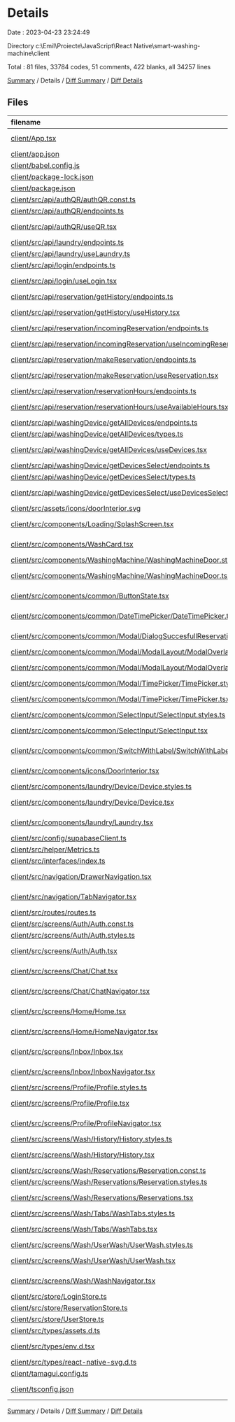 # Details

Date : 2023-04-23 23:24:49

Directory c:\\Emil\\Proiecte\\JavaScript\\React Native\\smart-washing-machine\\client

Total : 81 files,  33784 codes, 51 comments, 422 blanks, all 34257 lines

[Summary](results.md) / Details / [Diff Summary](diff.md) / [Diff Details](diff-details.md)

## Files
| filename | language | code | comment | blank | total |
| :--- | :--- | ---: | ---: | ---: | ---: |
| [client/App.tsx](/client/App.tsx) | TypeScript React | 51 | 0 | 10 | 61 |
| [client/app.json](/client/app.json) | JSON | 18 | 17 | 0 | 35 |
| [client/babel.config.js](/client/babel.config.js) | JavaScript | 24 | 1 | 2 | 27 |
| [client/package-lock.json](/client/package-lock.json) | JSON | 30,798 | 0 | 1 | 30,799 |
| [client/package.json](/client/package.json) | JSON | 72 | 0 | 1 | 73 |
| [client/src/api/authQR/authQR.const.ts](/client/src/api/authQR/authQR.const.ts) | TypeScript | 5 | 0 | 1 | 6 |
| [client/src/api/authQR/endpoints.ts](/client/src/api/authQR/endpoints.ts) | TypeScript | 26 | 0 | 3 | 29 |
| [client/src/api/authQR/useQR.tsx](/client/src/api/authQR/useQR.tsx) | TypeScript React | 17 | 0 | 2 | 19 |
| [client/src/api/laundry/endpoints.ts](/client/src/api/laundry/endpoints.ts) | TypeScript | 15 | 0 | 4 | 19 |
| [client/src/api/laundry/useLaundry.ts](/client/src/api/laundry/useLaundry.ts) | TypeScript | 26 | 0 | 5 | 31 |
| [client/src/api/login/endpoints.ts](/client/src/api/login/endpoints.ts) | TypeScript | 18 | 0 | 5 | 23 |
| [client/src/api/login/useLogin.tsx](/client/src/api/login/useLogin.tsx) | TypeScript React | 17 | 0 | 2 | 19 |
| [client/src/api/reservation/getHistory/endpoints.ts](/client/src/api/reservation/getHistory/endpoints.ts) | TypeScript | 16 | 0 | 4 | 20 |
| [client/src/api/reservation/getHistory/useHistory.tsx](/client/src/api/reservation/getHistory/useHistory.tsx) | TypeScript React | 21 | 0 | 2 | 23 |
| [client/src/api/reservation/incomingReservation/endpoints.ts](/client/src/api/reservation/incomingReservation/endpoints.ts) | TypeScript | 22 | 0 | 3 | 25 |
| [client/src/api/reservation/incomingReservation/useIncomingReservation.tsx](/client/src/api/reservation/incomingReservation/useIncomingReservation.tsx) | TypeScript React | 13 | 0 | 1 | 14 |
| [client/src/api/reservation/makeReservation/endpoints.ts](/client/src/api/reservation/makeReservation/endpoints.ts) | TypeScript | 16 | 1 | 4 | 21 |
| [client/src/api/reservation/makeReservation/useReservation.tsx](/client/src/api/reservation/makeReservation/useReservation.tsx) | TypeScript React | 19 | 0 | 3 | 22 |
| [client/src/api/reservation/reservationHours/endpoints.ts](/client/src/api/reservation/reservationHours/endpoints.ts) | TypeScript | 16 | 0 | 3 | 19 |
| [client/src/api/reservation/reservationHours/useAvailableHours.tsx](/client/src/api/reservation/reservationHours/useAvailableHours.tsx) | TypeScript React | 33 | 0 | 4 | 37 |
| [client/src/api/washingDevice/getAllDevices/endpoints.ts](/client/src/api/washingDevice/getAllDevices/endpoints.ts) | TypeScript | 18 | 0 | 4 | 22 |
| [client/src/api/washingDevice/getAllDevices/types.ts](/client/src/api/washingDevice/getAllDevices/types.ts) | TypeScript | 14 | 0 | 0 | 14 |
| [client/src/api/washingDevice/getAllDevices/useDevices.tsx](/client/src/api/washingDevice/getAllDevices/useDevices.tsx) | TypeScript React | 12 | 1 | 3 | 16 |
| [client/src/api/washingDevice/getDevicesSelect/endpoints.ts](/client/src/api/washingDevice/getDevicesSelect/endpoints.ts) | TypeScript | 17 | 0 | 4 | 21 |
| [client/src/api/washingDevice/getDevicesSelect/types.ts](/client/src/api/washingDevice/getDevicesSelect/types.ts) | TypeScript | 10 | 0 | 2 | 12 |
| [client/src/api/washingDevice/getDevicesSelect/useDevicesSelect.tsx](/client/src/api/washingDevice/getDevicesSelect/useDevicesSelect.tsx) | TypeScript React | 28 | 0 | 2 | 30 |
| [client/src/assets/icons/doorInterior.svg](/client/src/assets/icons/doorInterior.svg) | XML | 13 | 0 | 1 | 14 |
| [client/src/components/Loading/SplashScreen.tsx](/client/src/components/Loading/SplashScreen.tsx) | TypeScript React | 25 | 0 | 3 | 28 |
| [client/src/components/WashCard.tsx](/client/src/components/WashCard.tsx) | TypeScript React | 41 | 0 | 6 | 47 |
| [client/src/components/WashingMachine/WashingMachineDoor.styles.ts](/client/src/components/WashingMachine/WashingMachineDoor.styles.ts) | TypeScript | 21 | 0 | 3 | 24 |
| [client/src/components/WashingMachine/WashingMachineDoor.tsx](/client/src/components/WashingMachine/WashingMachineDoor.tsx) | TypeScript React | 25 | 0 | 4 | 29 |
| [client/src/components/common/ButtonState.tsx](/client/src/components/common/ButtonState.tsx) | TypeScript React | 30 | 0 | 4 | 34 |
| [client/src/components/common/DateTimePicker/DateTimePicker.tsx](/client/src/components/common/DateTimePicker/DateTimePicker.tsx) | TypeScript React | 34 | 1 | 8 | 43 |
| [client/src/components/common/Modal/DialogSuccesfullReservation/SuccessfulReservation.tsx](/client/src/components/common/Modal/DialogSuccesfullReservation/SuccessfulReservation.tsx) | TypeScript React | 70 | 3 | 13 | 86 |
| [client/src/components/common/Modal/ModalLayout/ModalOverlay.styles.ts](/client/src/components/common/Modal/ModalLayout/ModalOverlay.styles.ts) | TypeScript | 5 | 0 | 1 | 6 |
| [client/src/components/common/Modal/ModalLayout/ModalOverlay.tsx](/client/src/components/common/Modal/ModalLayout/ModalOverlay.tsx) | TypeScript React | 48 | 0 | 3 | 51 |
| [client/src/components/common/Modal/TimePicker/TimePicker.styles.ts](/client/src/components/common/Modal/TimePicker/TimePicker.styles.ts) | TypeScript | 23 | 1 | 4 | 28 |
| [client/src/components/common/Modal/TimePicker/TimePicker.tsx](/client/src/components/common/Modal/TimePicker/TimePicker.tsx) | TypeScript React | 194 | 4 | 16 | 214 |
| [client/src/components/common/SelectInput/SelectInput.styles.ts](/client/src/components/common/SelectInput/SelectInput.styles.ts) | TypeScript | 5 | 0 | 1 | 6 |
| [client/src/components/common/SelectInput/SelectInput.tsx](/client/src/components/common/SelectInput/SelectInput.tsx) | TypeScript React | 95 | 0 | 11 | 106 |
| [client/src/components/common/SwitchWithLabel/SwitchWithLabel.tsx](/client/src/components/common/SwitchWithLabel/SwitchWithLabel.tsx) | TypeScript React | 36 | 0 | 6 | 42 |
| [client/src/components/icons/DoorInterior.tsx](/client/src/components/icons/DoorInterior.tsx) | TypeScript React | 30 | 0 | 2 | 32 |
| [client/src/components/laundry/Device/Device.styles.ts](/client/src/components/laundry/Device/Device.styles.ts) | TypeScript | 15 | 0 | 3 | 18 |
| [client/src/components/laundry/Device/Device.tsx](/client/src/components/laundry/Device/Device.tsx) | TypeScript React | 111 | 1 | 10 | 122 |
| [client/src/components/laundry/Laundry.tsx](/client/src/components/laundry/Laundry.tsx) | TypeScript React | 54 | 0 | 7 | 61 |
| [client/src/config/supabaseClient.ts](/client/src/config/supabaseClient.ts) | TypeScript | 7 | 0 | 2 | 9 |
| [client/src/helper/Metrics.ts](/client/src/helper/Metrics.ts) | TypeScript | 8 | 0 | 4 | 12 |
| [client/src/interfaces/index.ts](/client/src/interfaces/index.ts) | TypeScript | 33 | 0 | 7 | 40 |
| [client/src/navigation/DrawerNavigation.tsx](/client/src/navigation/DrawerNavigation.tsx) | TypeScript React | 72 | 0 | 10 | 82 |
| [client/src/navigation/TabNavigator.tsx](/client/src/navigation/TabNavigator.tsx) | TypeScript React | 121 | 0 | 7 | 128 |
| [client/src/routes/routes.ts](/client/src/routes/routes.ts) | TypeScript | 5 | 0 | 2 | 7 |
| [client/src/screens/Auth/Auth.const.ts](/client/src/screens/Auth/Auth.const.ts) | TypeScript | 8 | 0 | 2 | 10 |
| [client/src/screens/Auth/Auth.styles.ts](/client/src/screens/Auth/Auth.styles.ts) | TypeScript | 8 | 0 | 4 | 12 |
| [client/src/screens/Auth/Auth.tsx](/client/src/screens/Auth/Auth.tsx) | TypeScript React | 161 | 1 | 14 | 176 |
| [client/src/screens/Chat/Chat.tsx](/client/src/screens/Chat/Chat.tsx) | TypeScript React | 10 | 0 | 3 | 13 |
| [client/src/screens/Chat/ChatNavigator.tsx](/client/src/screens/Chat/ChatNavigator.tsx) | TypeScript React | 15 | 0 | 4 | 19 |
| [client/src/screens/Home/Home.tsx](/client/src/screens/Home/Home.tsx) | TypeScript React | 54 | 0 | 6 | 60 |
| [client/src/screens/Home/HomeNavigator.tsx](/client/src/screens/Home/HomeNavigator.tsx) | TypeScript React | 55 | 0 | 5 | 60 |
| [client/src/screens/Inbox/Inbox.tsx](/client/src/screens/Inbox/Inbox.tsx) | TypeScript React | 6 | 0 | 3 | 9 |
| [client/src/screens/Inbox/InboxNavigator.tsx](/client/src/screens/Inbox/InboxNavigator.tsx) | TypeScript React | 15 | 0 | 5 | 20 |
| [client/src/screens/Profile/Profile.styles.ts](/client/src/screens/Profile/Profile.styles.ts) | TypeScript | 6 | 0 | 2 | 8 |
| [client/src/screens/Profile/Profile.tsx](/client/src/screens/Profile/Profile.tsx) | TypeScript React | 49 | 0 | 10 | 59 |
| [client/src/screens/Profile/ProfileNavigator.tsx](/client/src/screens/Profile/ProfileNavigator.tsx) | TypeScript React | 15 | 0 | 4 | 19 |
| [client/src/screens/Wash/History/History.styles.ts](/client/src/screens/Wash/History/History.styles.ts) | TypeScript | 6 | 0 | 1 | 7 |
| [client/src/screens/Wash/History/History.tsx](/client/src/screens/Wash/History/History.tsx) | TypeScript React | 78 | 0 | 6 | 84 |
| [client/src/screens/Wash/Reservations/Reservation.const.ts](/client/src/screens/Wash/Reservations/Reservation.const.ts) | TypeScript | 32 | 0 | 8 | 40 |
| [client/src/screens/Wash/Reservations/Reservation.styles.ts](/client/src/screens/Wash/Reservations/Reservation.styles.ts) | TypeScript | 9 | 0 | 3 | 12 |
| [client/src/screens/Wash/Reservations/Reservations.tsx](/client/src/screens/Wash/Reservations/Reservations.tsx) | TypeScript React | 225 | 1 | 20 | 246 |
| [client/src/screens/Wash/Tabs/WashTabs.styles.ts](/client/src/screens/Wash/Tabs/WashTabs.styles.ts) | TypeScript | 4 | 0 | 1 | 5 |
| [client/src/screens/Wash/Tabs/WashTabs.tsx](/client/src/screens/Wash/Tabs/WashTabs.tsx) | TypeScript React | 178 | 10 | 20 | 208 |
| [client/src/screens/Wash/UserWash/UserWash.styles.ts](/client/src/screens/Wash/UserWash/UserWash.styles.ts) | TypeScript | 6 | 0 | 2 | 8 |
| [client/src/screens/Wash/UserWash/UserWash.tsx](/client/src/screens/Wash/UserWash/UserWash.tsx) | TypeScript React | 161 | 2 | 20 | 183 |
| [client/src/screens/Wash/WashNavigator.tsx](/client/src/screens/Wash/WashNavigator.tsx) | TypeScript React | 20 | 0 | 6 | 26 |
| [client/src/store/LoginStore.ts](/client/src/store/LoginStore.ts) | TypeScript | 14 | 0 | 2 | 16 |
| [client/src/store/ReservationStore.ts](/client/src/store/ReservationStore.ts) | TypeScript | 59 | 0 | 7 | 66 |
| [client/src/store/UserStore.ts](/client/src/store/UserStore.ts) | TypeScript | 18 | 0 | 3 | 21 |
| [client/src/types/assets.d.ts](/client/src/types/assets.d.ts) | TypeScript | 4 | 0 | 1 | 5 |
| [client/src/types/env.d.tsx](/client/src/types/env.d.tsx) | TypeScript React | 5 | 0 | 1 | 6 |
| [client/src/types/react-native-svg.d.ts](/client/src/types/react-native-svg.d.ts) | TypeScript | 7 | 0 | 0 | 7 |
| [client/tamagui.config.ts](/client/tamagui.config.ts) | TypeScript | 85 | 7 | 45 | 137 |
| [client/tsconfig.json](/client/tsconfig.json) | JSON with Comments | 8 | 0 | 1 | 9 |

[Summary](results.md) / Details / [Diff Summary](diff.md) / [Diff Details](diff-details.md)